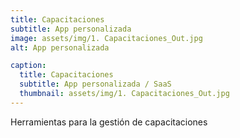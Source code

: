 ```yaml
---
title: Capacitaciones
subtitle: App personalizada
image: assets/img/1. Capacitaciones_Out.jpg 
alt: App personalizada

caption:
  title: Capacitaciones
  subtitle: App personalizada / SaaS
  thumbnail: assets/img/1. Capacitaciones_Out.jpg 
---
```

Herramientas para la gestión de capacitaciones 


